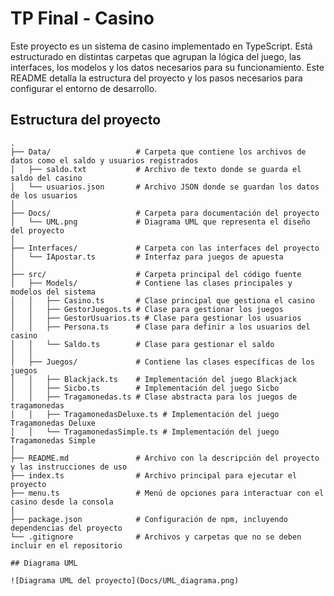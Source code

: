 # TP Final - Casino

Este proyecto es un sistema de casino implementado en TypeScript. Está estructurado en distintas carpetas que agrupan la lógica del juego, las interfaces, los modelos y los datos necesarios para su funcionamiento. Este README detalla la estructura del proyecto y los pasos necesarios para configurar el entorno de desarrollo.

## Estructura del proyecto

```plaintext
.
├── Data/                   # Carpeta que contiene los archivos de datos como el saldo y usuarios registrados
│   ├── saldo.txt           # Archivo de texto donde se guarda el saldo del casino
│   └── usuarios.json       # Archivo JSON donde se guardan los datos de los usuarios
│
├── Docs/                   # Carpeta para documentación del proyecto
│   └── UML.png             # Diagrama UML que representa el diseño del proyecto
│
├── Interfaces/             # Carpeta con las interfaces del proyecto
│   └── IApostar.ts         # Interfaz para juegos de apuesta
│
├── src/                    # Carpeta principal del código fuente
│   ├── Models/             # Contiene las clases principales y modelos del sistema
│   │   ├── Casino.ts       # Clase principal que gestiona el casino
│   │   ├── GestorJuegos.ts # Clase para gestionar los juegos
│   │   ├── GestorUsuarios.ts # Clase para gestionar los usuarios
│   │   ├── Persona.ts      # Clase para definir a los usuarios del casino
│   │   └── Saldo.ts        # Clase para gestionar el saldo
│   │
│   ├── Juegos/             # Contiene las clases específicas de los juegos
│   │   ├── Blackjack.ts    # Implementación del juego Blackjack
│   │   ├── Sicbo.ts        # Implementación del juego Sicbo
│   │   ├── Tragamonedas.ts # Clase abstracta para los juegos de tragamonedas
│   │   ├── TragamonedasDeluxe.ts # Implementación del juego Tragamonedas Deluxe
│   │   └── TragamonedasSimple.ts # Implementación del juego Tragamonedas Simple
│
├── README.md               # Archivo con la descripción del proyecto y las instrucciones de uso
├── index.ts                # Archivo principal para ejecutar el proyecto
├── menu.ts                 # Menú de opciones para interactuar con el casino desde la consola
│
├── package.json            # Configuración de npm, incluyendo dependencias del proyecto
└── .gitignore              # Archivos y carpetas que no se deben incluir en el repositorio

## Diagrama UML

![Diagrama UML del proyecto](Docs/UML_diagrama.png)



